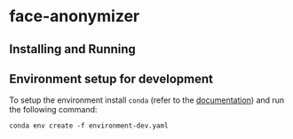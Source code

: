 # face-anonymizer

## Installing and Running

## Environment setup for development

To setup the environment install `conda` (refer to the [documentation](https://conda.io/docs/user-guide/install/index.html)) and run the following command:

    conda env create -f environment-dev.yaml
